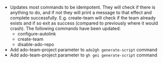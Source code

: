 - Updates most commands to be idempotent. They will check if there is anything to do, and if not they will print a message to that effect and complete successfully. E.g. create-team will check if the team already exists and if so exit as success (compared to previously where it would crash). The following commands have been updated:
  - configure-autolink
  - create-team
  - disable-ado-repo
- Add ado-team-project parameter to `ado2gh generate-script` command
- Add ado-team-project parameter to `gh gei generate-script` command